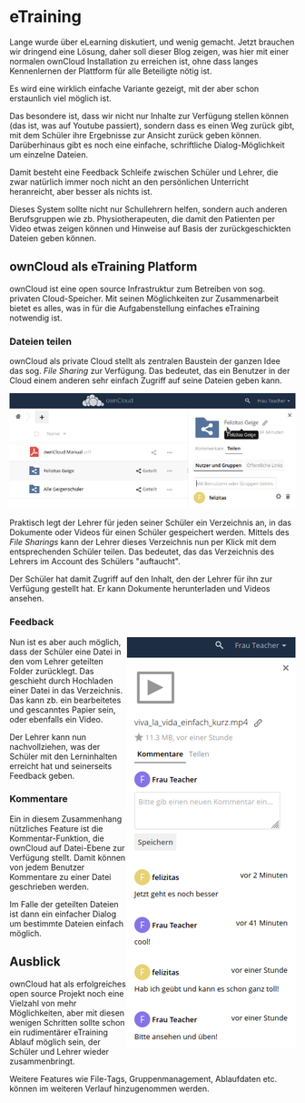 eTraining
=========

Lange wurde über eLearning diskutiert, und wenig gemacht. Jetzt brauchen wir dringend eine Lösung, daher soll dieser Blog zeigen, was hier mit einer normalen ownCloud Installation zu erreichen ist, ohne dass langes Kennenlernen der Plattform für alle Beteiligte nötig ist.

Es wird eine wirklich einfache Variante gezeigt, mit der aber schon erstaunlich viel möglich ist.

Das besondere ist, dass wir nicht nur Inhalte zur Verfügung stellen können (das ist, was auf Youtube passiert), sondern dass es einen Weg zurück gibt, mit dem Schüler ihre Ergebnisse zur Ansicht zurück geben können. Darüberhinaus gibt es noch eine einfache, schriftliche Dialog-Möglichkeit um einzelne Dateien.

Damit besteht eine Feedback Schleife zwischen Schüler und Lehrer, die zwar natürlich immer noch nicht an den persönlichen Unterricht heranreicht, aber besser als nichts ist.

Dieses System sollte nicht nur Schullehrern helfen, sondern auch anderen Berufsgruppen wie zb. Physiotherapeuten, die damit den Patienten per Video etwas zeigen können und Hinweise auf Basis der zurückgeschickten Dateien geben können.

## ownCloud als eTraining Platform

ownCloud ist eine open source Infrastruktur zum Betreiben von sog. privaten Cloud-Speicher. Mit seinen Möglichkeiten zur Zusammenarbeit bietet es alles, was in für die Aufgabenstellung einfaches eTraining notwendig ist.

### Dateien teilen

ownCloud als private Cloud stellt als zentralen Baustein der ganzen Idee das sog. *File Sharing* zur Verfügung. Das bedeutet, das ein Benutzer in der Cloud einem anderen sehr einfach Zugriff auf seine Dateien geben kann.

![Frau Teacher hat ein Verzeichnis mit der Schülerin Felizitas geteilt.](media/sharing.png "Frau Teacher teilt ein Verzeichnis mit Schülerin Felizitas")


Praktisch legt der Lehrer für jeden seiner Schüler ein Verzeichnis an, in das Dokumente oder Videos für einen Schüler gespeichert werden. Mittels des *File Sharings* kann der Lehrer dieses Verzeichnis nun per Klick mit dem entsprechenden Schüler teilen. Das bedeutet, das das Verzeichnis des Lehrers im Account des Schülers "auftaucht".

Der Schüler   hat damit Zugriff auf den Inhalt, den der Lehrer für ihn zur Verfügung gestellt hat. Er kann Dokumente herunterladen und Videos ansehen.

### Feedback

<img align="right" src="media/kommentare.png">

Nun  ist es aber auch möglich, dass der Schüler eine Datei in den vom Lehrer geteilten Folder zurücklegt. Das geschieht durch Hochladen einer Datei in das Verzeichnis. Das kann zb. ein bearbeitetes und gescanntes Papier sein, oder ebenfalls ein Video.

Der Lehrer kann nun nachvollziehen, was der Schüler mit den Lerninhalten erreicht hat und seinerseits Feedback geben.

### Kommentare

Ein in diesem Zusammenhang nützliches Feature ist die Kommentar-Funktion, die ownCloud auf Datei-Ebene zur Verfügung stellt. Damit können von jedem Benutzer Kommentare zu einer Datei geschrieben werden.

Im Falle der geteilten Dateien ist dann ein einfacher Dialog um bestimmte Dateien einfach möglich.

## Ausblick

ownCloud hat als erfolgreiches open source Projekt noch eine Vielzahl von mehr Möglichkeiten, aber mit diesen wenigen Schritten sollte schon ein rudimentärer eTraining Ablauf möglich sein, der Schüler und Lehrer wieder zusammenbringt.

Weitere Features wie File-Tags, Gruppenmanagement, Ablaufdaten etc. können im weiteren Verlauf hinzugenommen werden.


